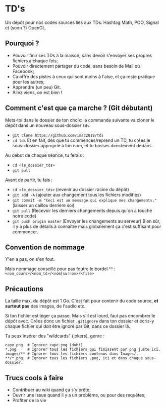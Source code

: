 # TD's
Un dépôt pour nos codes sources liés aux TDs.
Hashtag Math, POO, Signal et (soon ?) OpenGL.

## Pourquoi ?
- Pouvoir finir ses TDs à la maison, sans devoir s'envoyer ses propres fichiers à chaque fois;
- Pouvoir directement partager du code, sans besoin de Mail ou Facebook;
- Ca offre des pistes à ceux qui sont moins à l'aise, et ça reste pratique pour les autres;
- Apprendre (un peu) Git.
- Allez viens, on est bien !

## Comment c'est que ça marche ? (Git débutant)
Mets-toi dans le dossier de ton choix: la commande suivante va cloner le dépôt dans un nouveau sous-dossier `tds`.
- `git clone https://github.com/imac2018/tds`
- `cd tds`
Et en fait, dès que tu commences/reprend un TD, tu crées le sous-dossier approprié à ton nom, et tu bosses directement dedans.

Au début de chaque séance, tu ferais :
- `cd <le_dossier_tds>`
- `git pull`

Avant de partir, tu fais :
- `cd <le_dossier_tds>` (revenir au dossier racine du dépôt)
- `git add -A` (ajouter aux changement tous les fichiers modifiés)
- `git commit -m "Ceci est un message qui explique mes changements."` (laisser un caillou derrière soi)
- `git pull` (Recevoir les derniers changements depuis qu'on a touché notre code)
- `git push origin master` (Envoyer les changements au serveur)
Bien sûr, il y a plus de détails à connaître mais globalement ça c'est suffisant pour commencer.

## Convention de nommage
Y'en a pas, on s'en fout.

Mais nommage conseillé pour pas foutre le bordel ^^ : `<nom_cours>/<nom_td>/<nom|surnom>/<file>`

## Précautions
La taille max. du dépôt est 1 Go.
C'est fait pour contenir du code source, **et surtout pas** des images, de l'audio etc.

Si ton fichier est léger ça passe. Mais s'il est lourd, faut pas encombrer le dépôt avec.
Crées donc un fichier `.gitignore` dans ton dossier et écris-y chaque fichier qui doit être ignoré par Git, dans ce dossier là.

Tu peux insérer des "wildcards" (jokers), genre :
```.gitignore
cape.png  # Ignorer cape.png (duh!)
*.png     # Ignorer tous les fichiers qui finissent par png juste ici.
images/** # Ignorer tous les fichiers contenus dans Images/.
**/*.png  # Ignorer tous les fichiers .png, ici et dans chaque sous-dossier.
```

## Trucs cools à faire
- Contribuer au wiki quand ça s'y prête;
- Ouvrir une Issue quand il y a un problème, ou pour des requêtes;
- Profiter de la vie
